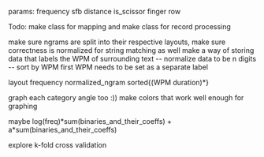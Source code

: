 params:
frequency
sfb distance
is_scissor
finger
row

Todo:
make class for mapping and make class for record processing

make sure ngrams are split into their respective layouts, make sure correctness is normalized for string matching as well
make a way of storing data that labels the WPM of surrounding text -- normalize data to be n digits -- sort by WPM first
WPM needs to be set as a separate label

layout frequency normalized_ngram sorted{(WPM duration)*}

graph each category
angle too :))
make colors that work well enough for graphing

maybe log(freq)\*sum(binaries_and_their_coeffs) + a\*sum(binaries_and_their_coeffs)

explore k-fold cross validation